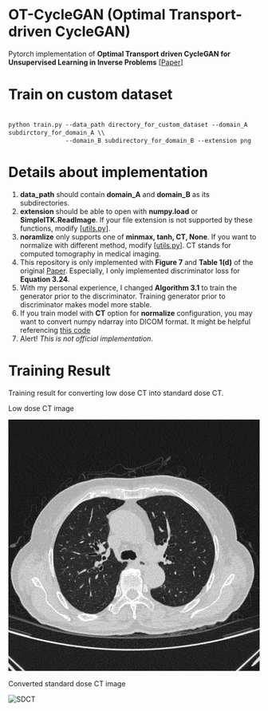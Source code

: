# OT-CycleGAN (Optimal Transport-driven CycleGAN)

Pytorch implementation of **Optimal Transport driven CycleGAN for Unsupervised Learning in Inverse Problems** [[Paper](https://arxiv.org/abs/1909.12116)]

# Train on custom dataset

<pre><code>
python train.py --data_path directory_for_custom_dataset --domain_A subdirctory_for_domain_A \\
                --domain_B subdirectory_for_domain_B --extension png
</code></pre>

# Details about implementation

1. **data_path** should contain **domain_A** and **domain_B** as its subdirectories.
2. **extension** should be able to open with **numpy.load** or **SimpleITK.ReadImage**. If your file extension is not supported by these functions, modify [[utils.py](https://github.com/jryoungw/OT_CycleGAN/blob/d0bbb2cc6481bf76b10eb720826c2eb6ab7b65d7/utils.py#L20)].
3. **noramlize** only supports one of **minmax, tanh, CT, None**. If you want to normalize with different method, modify [[utils.py](https://github.com/jryoungw/OT_CycleGAN/blob/d0bbb2cc6481bf76b10eb720826c2eb6ab7b65d7/utils.py#L20)]. CT stands for computed tomography in medical imaging.
4. This repository is only implemented with **Figure 7** and **Table 1(d)** of the original [Paper](https://arxiv.org/abs/1909.12116). Especially, I only implemented discriminator loss for **Equation 3.24**.
5. With my personal experience, I changed **Algorithm 3.1** to train the generator prior to the discriminator. Training generator prior to discriminator makes model more stable.
6. If you train model with **CT** option for **normalize** configuration, you may want to convert numpy ndarray into DICOM format. It might be helpful referencing [this code](https://github.com/jryoungw/DicomWrite/blob/master/write_dicom.py)
7. Alert! *This is not official implementation*. 


# Training Result

Training result for converting low dose CT into standard dose CT.

Low dose CT image

![LDCT](low_dose_CT.jpg)

Converted standard dose CT image

![SDCT](converted_to_high_dose_CT)
